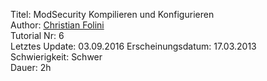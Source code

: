 Titel: ModSecurity Kompilieren und Konfigurieren  
Author: <a href="mailto:christian.folini@netnea.com">Christian Folini</a>  
Tutorial Nr: 6  
Letztes Update: 03.09.2016
Erscheinungsdatum: 17.03.2013  
Schwierigkeit: Schwer  
Dauer: 2h  
